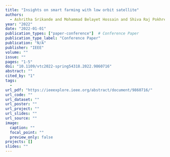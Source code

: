 ```yaml
---
title: "Insights on smart farming with low orbit satellite"
authors:
  - Ashritha Srikande and Mohammad Belayet Hossain and Shiva Raj Pokhrel and Jinho Choi
year: "2022"
date: "2022-01-01"
publication_types: ["paper-conference"]  # Conference Paper
publication_type_label: "Conference Paper"
publication: "N/A"
publisher: "IEEE"
volume: ""
issue: ""
pages: "1-5"
doi: "10.1109/vtc2022-spring54318.2022.9860716"
abstract: ""
cited_by: "1"
tags:
  - 
url_pdf: "https://ieeexplore.ieee.org/abstract/document/9860716/"
url_code: ""
url_dataset: ""
url_poster: ""
url_project: ""
url_slides: ""
url_source: ""
image:
  caption: ""
  focal_point: ""
  preview_only: false
projects: []
slides: ""
---
```

